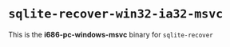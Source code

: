 # `sqlite-recover-win32-ia32-msvc`

This is the **i686-pc-windows-msvc** binary for `sqlite-recover`
